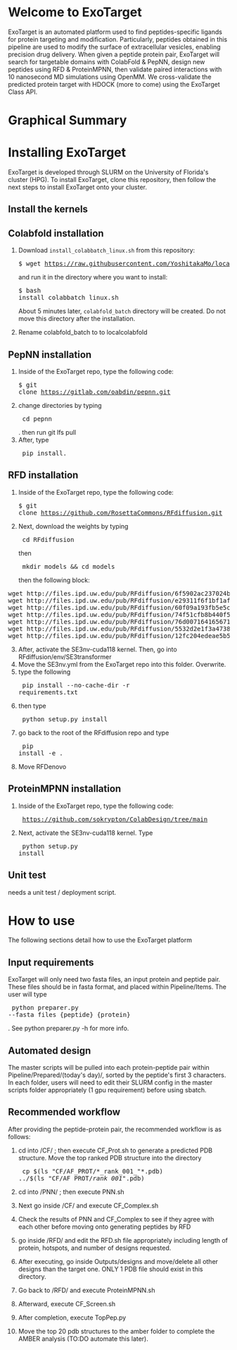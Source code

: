 # Welcome to ExoTarget
ExoTarget is an automated platform used to find peptides-specific ligands for protein targeting and modification. Particularly, peptides obtained in this pipeline are used to modify the surface of extracellular vesicles, enabling precision drug delivery. When given a peptide protein pair, ExoTarget will search for targetable domains with ColabFold & PepNN, design new peptides using RFD & ProteinMPNN, then validate paired interactions with 10 nanosecond MD simulations using OpenMM. We cross-validate the predicted protein target with HDOCK (more to come) using the ExoTarget Class API.   


# Graphical Summary 



# Installing ExoTarget
ExoTarget is developed through SLURM on the University of Florida's cluster (HPG). To install ExoTarget, clone this repository, then follow the next steps to install ExoTarget onto your cluster.

## Install the kernels

## Colabfold installation 
1. Download `install_colabbatch_linux.sh` from this repository:<pre>$ wget https://raw.githubusercontent.com/YoshitakaMo/localcolabfold/main/install_colabbatch_linux.sh</pre> and run it in the directory where you want to install:<pre>$ bash install_colabbatch_linux.sh</pre>About 5 minutes later, `colabfold_batch` directory will be created. Do not move this directory after the installation.

2. Rename colabfold_batch to to localcolabfold


## PepNN installation
1. Inside of the ExoTarget repo, type the following code: <pre>$ git clone https://gitlab.com/oabdin/pepnn.git </pre>
2. change directories by typing <pre> cd pepnn </pre>. then run git lfs pull 
3. After, type <pre> pip install. </pre>


## RFD installation
1. Inside of the ExoTarget repo, type the following code: <pre>$ git clone https://github.com/RosettaCommons/RFdiffusion.git </pre>
2. Next, download the weights by typing <pre> cd RFdiffusion </pre> then <pre> mkdir models && cd models </pre> then the following block:
<pre>
wget http://files.ipd.uw.edu/pub/RFdiffusion/6f5902ac237024bdd0c176cb93063dc4/Base_ckpt.pt
wget http://files.ipd.uw.edu/pub/RFdiffusion/e29311f6f1bf1af907f9ef9f44b8328b/Complex_base_ckpt.pt
wget http://files.ipd.uw.edu/pub/RFdiffusion/60f09a193fb5e5ccdc4980417708dbab/Complex_Fold_base_ckpt.pt
wget http://files.ipd.uw.edu/pub/RFdiffusion/74f51cfb8b440f50d70878e05361d8f0/InpaintSeq_ckpt.pt
wget http://files.ipd.uw.edu/pub/RFdiffusion/76d00716416567174cdb7ca96e208296/InpaintSeq_Fold_ckpt.pt
wget http://files.ipd.uw.edu/pub/RFdiffusion/5532d2e1f3a4738decd58b19d633b3c3/ActiveSite_ckpt.pt
wget http://files.ipd.uw.edu/pub/RFdiffusion/12fc204edeae5b57713c5ad7dcb97d39/Base_epoch8_ckpt.pt
</pre>

3. After, activate the SE3nv-cuda118 kernel. Then, go into RFdiffusion/env/SE3transformer
4. Move the SE3nv.yml from the ExoTarget repo into this folder. Overwrite. 
5. type the following <pre> pip install --no-cache-dir -r requirements.txt </pre>
6. then type <pre> python setup.py install </pre>
7. go back to the root of the RFdiffusion repo and type <pre> pip install -e . </pre>
8. Move RFDenovo 

## ProteinMPNN installation
1. Inside of the ExoTarget repo, type the following code: <pre> https://github.com/sokrypton/ColabDesign/tree/main </pre>
2. Next, activate the SE3nv-cuda118 kernel. Type <pre> python setup.py install </pre>


## Unit test
needs a unit test / deployment script. 

# How to use

The following sections detail how to use the ExoTarget platform

## Input requirements

ExoTarget will only need two fasta files, an input protein and peptide pair. These files should be in fasta format, and placed within Pipeline/Items. The user will type <pre> python preparer.py --fasta_files {peptide} {protein} </pre>. See python preparer.py -h for more info.

## Automated design

The master scripts will be pulled into each protein-peptide pair within Pipeline/Prepared/(today's day)/, sorted by the peptide's first 3 characters. In each folder, users will need to edit their SLURM config in the master scripts folder appropriately (1 gpu requirement) before using sbatch. 

## Recommended workflow
After providing the peptide-protein pair, the recommended workflow is as follows:

1. cd into /CF/ ; then execute CF_Prot.sh to generate a predicted PDB structure. Move the top ranked PDB structure into the directory <pre> cp $(ls "CF/AF_PROT/*_rank_001_"*.pdb) ../$(ls "CF/AF_PROT/*_rank_001_"*.pdb) </pre>

2. cd into /PNN/ ; then execute PNN.sh

3. Next go inside /CF/ and execute CF_Complex.sh

4. Check the results of PNN and CF_Complex to see if they agree with each other before moving onto generating peptides by RFD

6. go inside /RFD/ and edit the RFD.sh file appropriately including length of protein, hotspots, and number of designs requested.

7. After executing, go inside Outputs/designs and move/delete all other designs than the target one. ONLY 1 PDB file should exist in this directory. 

8. Go back to /RFD/ and execute ProteinMPNN.sh

9. Afterward, execute CF_Screen.sh

10. After completion, execute TopPep.py 

11. Move the top 20 pdb structures to the amber folder to complete the AMBER analysis (TO:DO automate this later).